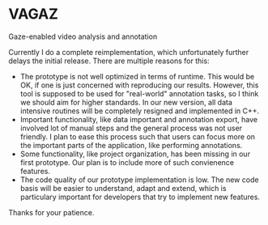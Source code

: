 # VAGAZ
Gaze-enabled video analysis and annotation

Currently I do a complete reimplementation, which unfortunately further delays the initial release.
There are multiple reasons for this:

* The prototype is not well optimized in terms of runtime. This would be OK, if one is just concerned with reproducing our results. However, this tool is supposed to be used for "real-world" annotation tasks, so I think we should aim for higher standards. In our new version, all data intensive routines will be completely resigned and implemented in C++. 
* Important functionality, like data important and annotation export, have involved lot of manual steps and the general process was not user friendly. I plan to ease this process such that users can focus more on the important parts of the application, like performing annotations.
* Some functionality, like project organization, has been missing in our first prototype. Our plan is to include more of such convienence features.
* The code quality of our prototype implementation is low. The new code basis will be easier to understand, adapt and extend, which is particulary important for developers that try to implement new features.


Thanks for your patience.
